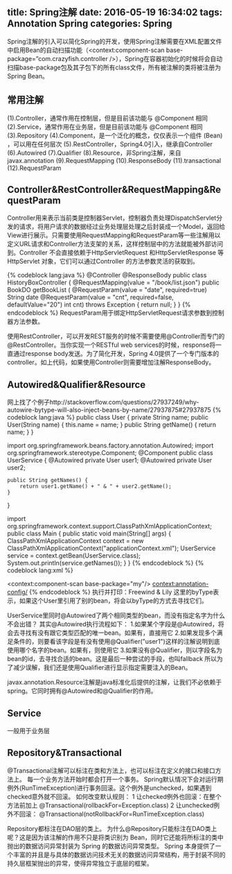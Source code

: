 title: Spring注解
date: 2016-05-19 16:34:02
tags: Annotation Spring
categories: Spring
---

Spring注解的引入可以简化Spring的开发，使用Spring注解需要在XML配置文件中启用Bean的自动扫描功能（<context:component-scan base-package=”com.crazyfish.controller />），Spring在容器初始化的时候将会自动扫描base-package包及其子包下的所有class文件，所有被注解的类将被注册为Spring Bean。
<!--more-->
<h2>常用注解</h2>
(1).Controller，通常作用在控制层，但是目前该功能与 @Component 相同
(2).Service，通常作用在业务层，但是目前该功能与 @Component 相同
(3).Repository
(4).Component，是一个泛化的概念，仅仅表示一个组件 (Bean) ，可以用在任何层次
(5).RestController，Spring4.0引入，继承自Controller
(6).Autowired
(7).Qualifier
(8).Resource，非Spring注解，来自javax.annotation
(9).RequestMapping
(10).ResponseBody
(11).transactional
(12).RequestParam
<h2>Controller&RestController&RequestMapping&RequestParam</h2>
Controller用来表示当前类是控制器Servlet，控制器负责处理DispatchServlet分发的请求，将用户请求的数据经过业务处理层处理之后封装成一个Model，返回给View进行展示。只需要使用RequestMapping和RequestParam等一些注解用以定义URL请求和Controller方法支架的关系，这样控制层中的方法就能被外部访问到。Controller 不会直接依赖于HttpServletRequest 和HttpServletResponse 等HttpServlet 对象，它们可以通过Controller 的方法参数灵活的获取到。

{% codeblock lang:java %}
@Controller
@ResponseBody
public class HistoryBoxController {
	@RequestMapping(value = "/book/list.json")
    public BookDO getBookList (
            @RequestParam(value = "date", required=true) String  date
            @RequestParam(value = "cnt", required=false, defaultValue="20") int cnt) throws Exception {
        return null;
    }
}
{% endcodeblock %}
RequestParam用于绑定HttpServletRequest请求参数到控制器方法参数。

使用RestController，可以开发REST服务的时候不需要使用@Controller而专门的@RestController。当你实现一个RESTful web services的时候，response将一直通过response body发送。为了简化开发，Spring 4.0提供了一个专门版本的controller。如上代码，如果使用Controller则需要增加注解ResponseBody。

<h2>Autowired&Qualifier&Resource</h2>
网上找了个例子http://stackoverflow.com/questions/27937249/why-autowire-bytype-will-also-inject-beans-by-name/27937875#27937875
{% codeblock lang:java %}
public class User {
    private String name;
    public User(String name) {
        this.name = name;
    }
    public String getName() {
        return name;
    }
}

import org.springframework.beans.factory.annotation.Autowired;
import org.springframework.stereotype.Component;
@Component
public class UserService {
    @Autowired
    private User user1;
    @Autowired
    private User user2;

    public String getNames() {
        return user1.getName() + " & " + user2.getName();
    }
}

import org.springframework.context.support.ClassPathXmlApplicationContext;
public class Main {
    public static void main(String[] args) {
        ClassPathXmlApplicationContext context = new ClassPathXmlApplicationContext("applicationContext.xml");
        UserService service = context.getBean(UserService.class);
        System.out.println(service.getNames());
    }
}
{% endcodeblock %}
{% codeblock lang:xml %}
<?xml version="1.0" encoding="UTF-8"?>
<beans xmlns="http://www.springframework.org/schema/beans"
       xmlns:context="http://www.springframework.org/schema/context"
       xmlns:xsi="http://www.w3.org/2001/XMLSchema-instance"
       xmlns:p="http://www.springframework.org/schema/p"
       xmlns:util="http://www.springframework.org/schema/util"
       xsi:schemaLocation="http://www.springframework.org/schema/beans http://www.springframework.org/schema/beans/spring-beans-3.1.xsd
     http://www.springframework.org/schema/context http://www.springframework.org/schema/context/spring-context-3.1.xsd http://www.springframework.org/schema/util http://www.springframework.org/schema/util/spring-util-3.1.xsd">
    <context:component-scan base-package="my"/>
    <context:annotation-config/>
    <bean id="user1" class="my.User" autowire="byType">
        <constructor-arg value="Freewind"/>
    </bean>
    <bean id="user2" class="my.User" autowire="byType">
        <constructor-arg value="Lily"/>
    </bean>
</beans>
{% endcodeblock %}
执行并打印：Freewind & Lily
这里的<bean id="user1" class="my.User" autowire="byType">byType表示，如果这个User里引用了别的bean，将会以byType的方式去寻找它们。

UserService里同时@Autowired了两个相同类型的bean，而没有指定名字为什么不会出错？
其实@Autowired执行流程如下：
1.如果某个字段是@Autowired，将会去寻找有没有跟它类型匹配的唯一bean。如果有，直接用它
2.如果发现多个满足条件的，则要看该字段是有没有使用@Qualifier("user1")这样的注解说明到底使用哪个名字的bean。如果有，则使用它
3.如果没有@Qualifier，则以字段名为bean的id，去寻找合适的bean。这是最后一种尝试的手段，也叫fallback
所以为了减少误解，我们还是使用Qualifier进行显示指定需要注入的Bean。

javax.annotation.Resource注解是java标准化后提供的注解，让我们不必依赖于spring。它同时拥有@Autowired和@Qualifier的作用。

<h2>Service</h2>
一般用于业务层

<h2>Repository&Transactional</h2>
@Transactional注解可以标注在类和方法上，也可以标注在定义的接口和接口方法上。
每一个业务方法开始时都会打开一个事务。 Spring默认情况下会对运行期例外(RunTimeException)进行事务回滚。这个例外是unchecked，如果遇到checked意外就不回滚。 
如何改变默认规则： 
1 让checked例外也回滚：在整个方法前加上 @Transactional(rollbackFor=Exception.class) 
2 让unchecked例外不回滚： @Transactional(notRollbackFor=RunTimeException.class)

Repository都标注在DAO层的类上。
为什么@Repository只能标注在DAO类上呢？这是因为该注解的作用不只是将类识别为 Bean，同时它还能将所标注的类中抛出的数据访问异常封装为 Spring 的数据访问异常类型。 Spring 本身提供了一个丰富的并且是与具体的数据访问技术无关的数据访问异常结构，用于封装不同的持久层框架抛出的异常，使得异常独立于底层的框架。